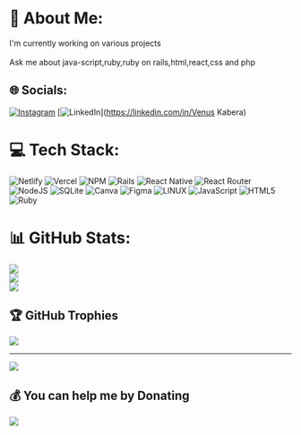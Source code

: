 # 💫 About Me:
I'm currently working on various projects<br><br>Ask me about java-script,ruby,ruby on rails,html,react,css and php  


## 🌐 Socials:
[![Instagram](https://img.shields.io/badge/Instagram-%23E4405F.svg?logo=Instagram&logoColor=white)](https://instagram.com/V3n_ss) [![LinkedIn](https://img.shields.io/badge/LinkedIn-%230077B5.svg?logo=linkedin&logoColor=white)](https://linkedin.com/in/Venus Kabera) 

# 💻 Tech Stack:
![Netlify](https://img.shields.io/badge/netlify-%23000000.svg?style=plastic&logo=netlify&logoColor=#00C7B7) ![Vercel](https://img.shields.io/badge/vercel-%23000000.svg?style=plastic&logo=vercel&logoColor=white) ![NPM](https://img.shields.io/badge/NPM-%23000000.svg?style=plastic&logo=npm&logoColor=white) ![Rails](https://img.shields.io/badge/rails-%23CC0000.svg?style=plastic&logo=ruby-on-rails&logoColor=white) ![React Native](https://img.shields.io/badge/react_native-%2320232a.svg?style=plastic&logo=react&logoColor=%2361DAFB) ![React Router](https://img.shields.io/badge/React_Router-CA4245?style=plastic&logo=react-router&logoColor=white) ![NodeJS](https://img.shields.io/badge/node.js-6DA55F?style=plastic&logo=node.js&logoColor=white) ![SQLite](https://img.shields.io/badge/sqlite-%2307405e.svg?style=plastic&logo=sqlite&logoColor=white) ![Canva](https://img.shields.io/badge/Canva-%2300C4CC.svg?style=plastic&logo=Canva&logoColor=white) 	![Figma](https://img.shields.io/badge/figma-%23F24E1E.svg?style=plastic&logo=figma&logoColor=white) ![LINUX](https://img.shields.io/badge/Linux-FCC624?style=plastic&logo=linux&logoColor=black) ![JavaScript](https://img.shields.io/badge/javascript-%23323330.svg?style=plastic&logo=javascript&logoColor=%23F7DF1E) ![HTML5](https://img.shields.io/badge/html5-%23E34F26.svg?style=plastic&logo=html5&logoColor=white) ![Ruby](https://img.shields.io/badge/ruby-%23CC342D.svg?style=plastic&logo=ruby&logoColor=white)
# 📊 GitHub Stats:
![](https://github-readme-stats.vercel.app/api?username=venus714&theme=blue-green&hide_border=false&include_all_commits=false&count_private=false)<br/>
![](https://github-readme-streak-stats.herokuapp.com/?user=venus714&theme=blue-green&hide_border=false)<br/>
![](https://github-readme-stats.vercel.app/api/top-langs/?username=venus714&theme=blue-green&hide_border=false&include_all_commits=false&count_private=false&layout=compact)

## 🏆 GitHub Trophies
![](https://github-profile-trophy.vercel.app/?username=venus714&theme=darkhub&no-frame=false&no-bg=false&margin-w=4)

---
[![](https://visitcount.itsvg.in/api?id=venus714&icon=0&color=0)](https://visitcount.itsvg.in)

  ## 💰 You can help me by Donating
  [![](https://img.shields.io/badge/PayPal-00457C?style=for-the-badge&logo=paypal&logoColor=white)](https://paypal.me/venusKabera) 

  
<!-- Proudly created with GPRM ( https://gprm.itsvg.in ) -->
